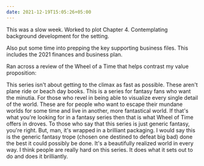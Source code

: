 ```yaml
---
date: 2021-12-19T15:05:26+05:00
---
```


This was a slow week. Worked to plot Chapter 4. Contemplating background development for the setting.

Also put some time into prepping the key supporting business files. This includes the 2021 finances and business plan.

Ran across a review of the Wheel of a Time that helps contrast my value proposition:

This series isn't about getting to the climax as fast as possible. These aren't plane ride or beach day books. This is a series for fantasy fans who want the minutia. For those who revel in being able to visualize every single detail of the world. These are for people who want to escape their mundane worlds for some time and live in another, more fantastical world.
If that's what you're looking for in a fantasy series then that is what Wheel of Time offers in droves.
To those who say that this series is just generic fantasy, you're right. But, man, it's wrapped in a brilliant packaging. I would say this is the generic fantasy trope (chosen one destined to defeat big bad) done the best it could possibly be done. It's a beautifully realized world in every way.
I think people are really hard on this series. It does what it sets out to do and does it brilliantly.